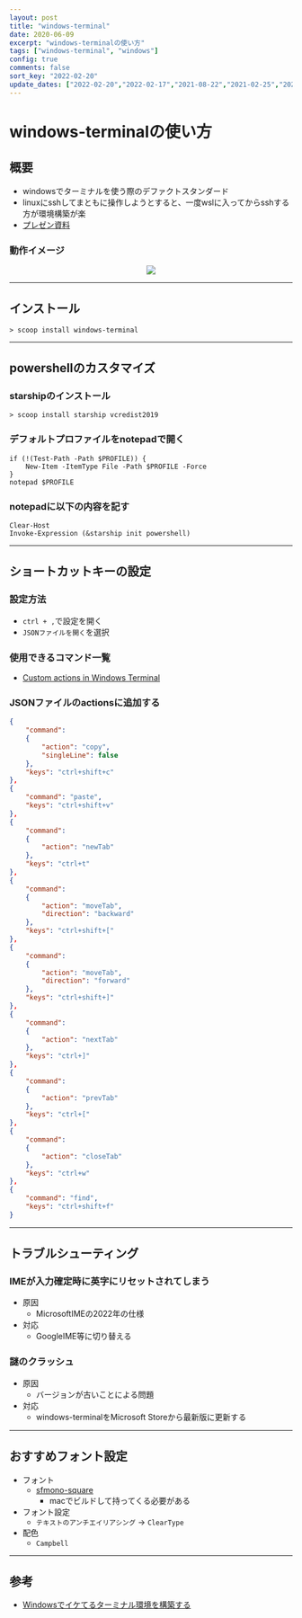 ```yaml
---
layout: post
title: "windows-terminal"
date: 2020-06-09
excerpt: "windows-terminalの使い方"
tags: ["windows-terminal", "windows"]
config: true
comments: false
sort_key: "2022-02-20"
update_dates: ["2022-02-20","2022-02-17","2021-08-22","2021-02-25","2020-11-19","2020-11-18","2020-10-22","2020-10-21","2020-06-09"]
---
```


# windows-terminalの使い方

## 概要
 - windowsでターミナルを使う際のデファクトスタンダード
 - linuxにsshしてまともに操作しようとすると、一度wslに入ってからsshする方が環境構築が楽
 - [プレゼン資料](https://docs.google.com/presentation/d/1gipc9VgBmv98gunpZw16e0MQ_o7dfLkizO7zvFvbBE8/edit?usp=sharing)  

### 動作イメージ

<div align="center">
  <img src="https://user-images.githubusercontent.com/4949982/154488018-ff22b29e-e327-456d-8a2f-3bee30adf5c3.png">
</div>

---

## インストール

```console
> scoop install windows-terminal
```

---

## powershellのカスタマイズ

### starshipのインストール
```console
> scoop install starship vcredist2019
```

### デフォルトプロファイルをnotepadで開く

```shell
if (!(Test-Path -Path $PROFILE)) {
    New-Item -ItemType File -Path $PROFILE -Force
}
notepad $PROFILE
```

### notepadに以下の内容を記す

```shell
Clear-Host
Invoke-Expression (&starship init powershell)
```

---

## ショートカットキーの設定

### 設定方法
 - `ctrl + ,`で設定を開く
 - `JSONファイルを開く`を選択

### 使用できるコマンド一覧
 - [Custom actions in Windows Terminal](https://docs.microsoft.com/en-us/windows/terminal/customize-settings/actions#accepted-modifiers-and-keys)

### JSONファイルのactionsに追加する

```json
{
    "command": 
    {
        "action": "copy",
        "singleLine": false
    },
    "keys": "ctrl+shift+c"
},
{
    "command": "paste",
    "keys": "ctrl+shift+v"
},
{
    "command": 
    {
        "action": "newTab"
    },
    "keys": "ctrl+t"
},
{
    "command": 
    {
        "action": "moveTab",
        "direction": "backward"
    },
    "keys": "ctrl+shift+["
},
{
    "command": 
    {
        "action": "moveTab",
        "direction": "forward"
    },
    "keys": "ctrl+shift+]"
},
{
    "command": 
    {
        "action": "nextTab"
    },
    "keys": "ctrl+]"
},
{
    "command": 
    {
        "action": "prevTab"
    },
    "keys": "ctrl+["
},
{
    "command": 
    {
        "action": "closeTab"
    },
    "keys": "ctrl+w"
},
{
    "command": "find",
    "keys": "ctrl+shift+f"
}
```

---

## トラブルシューティング

### IMEが入力確定時に英字にリセットされてしまう
 - 原因
   - MicrosoftIMEの2022年の仕様
 - 対応
   - GoogleIME等に切り替える

### 謎のクラッシュ
 - 原因
   - バージョンが古いことによる問題
 - 対応
   - windows-terminalをMicrosoft Storeから最新版に更新する  

---

## おすすめフォント設定
 - フォント
   - [sfmono-square](https://github.com/delphinus/homebrew-sfmono-square)
     - macでビルドして持ってくる必要がある
 - フォント設定
   - `テキストのアンチエイリアシング` -> `ClearType`
 - 配色
   - `Campbell`

---

## 参考
 - [Windowsでイケてるターミナル環境を構築する](https://zenn.dev/nekocodex/articles/c94ae757119b87)
